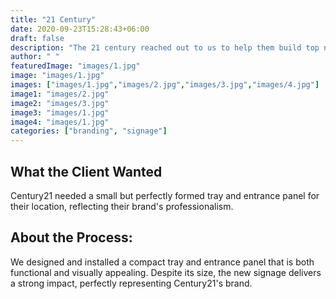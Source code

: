 ```yaml
---
title: "21 Century"
date: 2020-09-23T15:28:43+06:00
draft: false
description: "The 21 century reached out to us to help them build top notch sign boards for their business"
author: " "
featuredImage: "images/1.jpg"
image: "images/1.jpg"
images: ["images/1.jpg","images/2.jpg","images/3.jpg","images/4.jpg"]
image1: "images/2.jpg"
image2: "images/3.jpg"
image3: "images/1.jpg"
image4: "images/1.jpg"
categories: ["branding", "signage"]
---
```


## What the Client Wanted
 Century21 needed a small but perfectly formed tray and entrance panel for their location, reflecting their brand's professionalism.


## About the Process:
We designed and installed a compact tray and entrance panel that is both functional and visually appealing. Despite its size, the new signage delivers a strong impact, perfectly representing Century21's brand.
